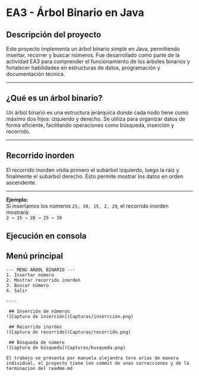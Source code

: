 # EA3 - Árbol Binario en Java

## Descripción del proyecto

Este proyecto implementa un árbol binario simple en Java, permitiendo insertar, recorrer y buscar números. Fue desarrollado como parte de la actividad EA3 para comprender el funcionamiento de los árboles binarios y fortalecer habilidades en estructuras de datos, programación y documentación técnica.

----

## ¿Qué es un árbol binario?

Un árbol binario es una estructura jerárquica donde cada nodo tiene como máximo dos hijos: izquierdo y derecho. Se utiliza para organizar datos de forma eficiente, facilitando operaciones como búsqueda, inserción y recorrido.

---

## Recorrido inorden

El recorrido inorden visita primero el subárbol izquierdo, luego la raíz y finalmente el subárbol derecho. Esto permite mostrar los datos en orden ascendente.

---

**Ejemplo:**  
Si insertamos los números `25, 39, 15, 2, 20`, el recorrido inorden mostrará:  
`2 → 15 → 20 → 25 → 39`


## Ejecución en consola

## Menú principal

```text
--- MENÚ ÁRBOL BINARIO ---
1. Insertar número
2. Mostrar recorrido inorden
3. Buscar número
4. Salir

----

 ## Inserción de números  
![Captura de inserción](Capturas/inserccion.png)

 ## Recorrido inorden  
![Captura de recorrido](Capturas/recorrido.png)

 ## Búsqueda de número  
![Captura de búsqueda](Capturas/busqueda.png)

El trabajo se presenta por manuela alejandra toro arias de manera individual, el proyecto tiene los commit de unas correcciones y de la terminacion del readme.md
 






